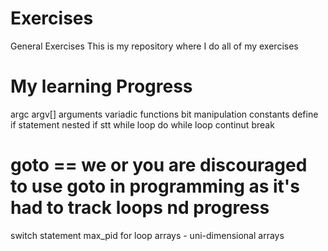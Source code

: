 # Exercises
General Exercises
This is my repository where I do all of my exercises

# My learning Progress
argc argv[]
arguments
variadic functions
bit manipulation
constants
define
if statement
nested if stt
while loop
do while loop
continut
break
# goto == we or you are discouraged to use goto in programming as it's had to track loops nd progress
switch statement
max_pid
for loop
arrays - uni-dimensional arrays
